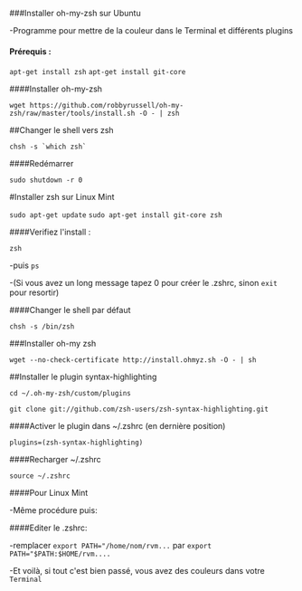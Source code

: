 ###Installer oh-my-zsh sur Ubuntu

-Programme pour mettre de la couleur dans le Terminal et différents plugins

#### Prérequis : 

```apt-get install zsh```
```apt-get install git-core```
	

####Installer oh-my-zsh

```wget https://github.com/robbyrussell/oh-my-zsh/raw/master/tools/install.sh -O - | zsh```

##Changer le shell vers zsh

```chsh -s `which zsh` ```

####Redémarrer

```sudo shutdown -r 0```

#Installer zsh sur Linux Mint

```sudo apt-get update```
```sudo apt-get install git-core zsh```

####Verifiez l'install :

`zsh`

-puis `ps`

-(Si vous avez un long message tapez 0 pour créer le .zshrc, sinon `exit` pour resortir)

####Changer le shell par défaut

`chsh -s /bin/zsh`

###Installer oh-my zsh

`wget --no-check-certificate http://install.ohmyz.sh -O - | sh`


##Installer le plugin syntax-highlighting 

`cd ~/.oh-my-zsh/custom/plugins`

`git clone git://github.com/zsh-users/zsh-syntax-highlighting.git`

####Activer le plugin dans ~/.zshrc (en dernière position)

`plugins=(zsh-syntax-highlighting)`

####Recharger ~/.zshrc

`source ~/.zshrc`

####Pour Linux Mint

-Même procédure puis:

####Editer le .zshrc:

-remplacer `export PATH="/home/nom/rvm...` par `export PATH="$PATH:$HOME/rvm....`

-Et voilà, si tout c'est bien passé, vous avez des couleurs dans votre `Terminal`

